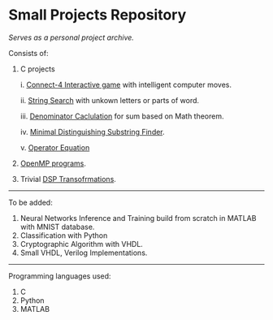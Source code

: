 # Small Projects Repository

*Serves as a personal project archive.*

Consists of:

1. C projects

    i. [Connect-4 Interactive game](https://github.com/aris-gk3/Small_Projects_Repository/blob/main/Connect-4%20Interactive%20Game/Connect-4%20Interactive%20Game.md) with intelligent computer moves.

   ii. [String Search](https://github.com/aris-gk3/Small_Projects_Repository/blob/main/String%20Search/String%20Search.md) with unkown letters or parts of word.

   iii. [Denominator Caclulation](https://github.com/aris-gk3/Small_Projects_Repository/blob/main/Integer%20Fraction%20Addition/Fraction%20Sum.md) for sum based on Math theorem.

   iv. [Minimal Distinguishing Substring Finder](https://github.com/aris-gk3/Small_Projects_Repository/blob/main/Minimal%20Distinguishing%20Substring%20Finder/MinimalDistinguishingSubstring.md).

   v. [Operator Equation](https://github.com/aris-gk3/Small_Projects_Repository/blob/main/Operator%20Equation/Operator%20Equation.md)
3. [OpenMP programs](https://github.com/aris-gk3/Small_Projects_Repository/blob/main/Parallel%20Processing%20with%20OpenMP/Parallel%20Processing%20with%20OpenMP.md).
4. Trivial [DSP Transofrmations](https://github.com/aris-gk3/Small_Projects_Repository/tree/main/DSP%20Transformations).

---

To be added:
1. Neural Networks Inference and Training build from scratch in MATLAB with MNIST database.
2. Classification with Python
3. Cryptographic Algorithm with VHDL.
4. Small VHDL, Verilog Implementations.

---

Programming languages used:

1. C
2. Python
3. MATLAB


